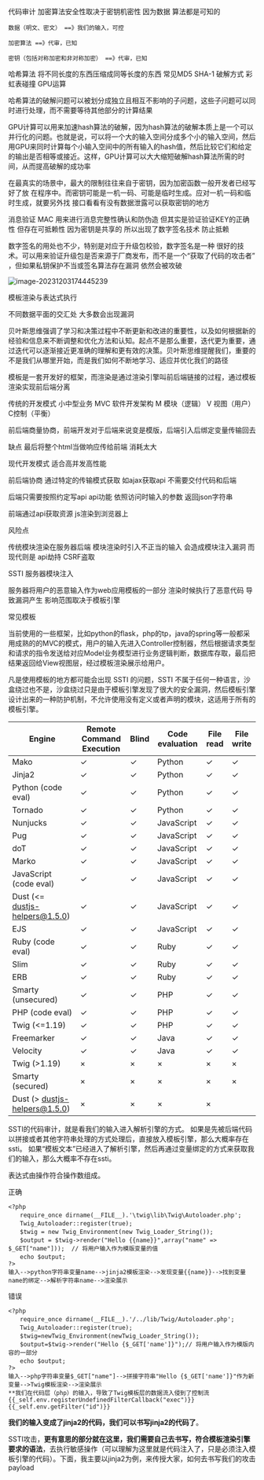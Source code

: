 代码审计  加密算法安全性取决于密钥机密性  因为数据  算法都是可知的 

```
数据（明⽂、密⽂） ==》我们的输⼊，可控 

加密算法 ==》代审，已知 

密钥（包括对称加密和⾮对称加密） ==》代审，已知
```

哈希算法   将不同长度的东西压缩成同等长度的东西    常见MD5 SHA-1     破解方式 彩虹表碰撞   GPU运算     

哈希算法的破解问题可以被划分成独立且相互不影响的子问题，这些子问题可以同时进行处理，而不需要等待其他部分的计算结果

GPU计算可以用来加速hash算法的破解，因为hash算法的破解本质上是一个可以并行化的问题。也就是说，可以将一个大的输入空间分成多个小的输入空间，然后用GPU来同时计算每个小输入空间中的所有输入的hash值，然后比较它们和给定的输出是否相等或接近。这样，GPU计算可以大大缩短破解hash算法所需的时间，从而提高破解的成功率

在最真实的场景中，最⼤的限制往往来⾃于密钥，因为加密函数⼀般开发者已经写好了放 在程序中。⽽密钥可能是⼀机⼀码、可能是临时⽣成。应对⼀机⼀码和临时⽣成，就要另外找 接⼝看看有没有数据泄露可以获取密钥的地⽅



消息验证 MAC    ⽤来进⾏消息完整性确认和防伪造 但其实是验证验证KEY的正确性  但存在可抵赖性 因为密钥是共享的   所以出现了数字签名技术 防止抵赖

数字签名的⽤处也不少，特别是对应于升级包校验，数字签名是⼀种 很好的技术。可以⽤来验证升级包是否来源于⼚商发布，⽽不是⼀个“获取了代码的攻击者” ，但如果私钥保护不当或签名算法存在漏洞 依然会被攻破

![image-20231203174445239](C:\Users\西山\AppData\Roaming\Typora\typora-user-images\image-20231203174445239.png)



模板渲染与表达式执行

不同数据平面的交汇处 大多数会出现漏洞



贝叶斯思维强调了学习和决策过程中不断更新和改进的重要性，以及如何根据新的经验和信息来不断调整和优化方法和认知。起点不是那么重要，迭代更为重要，通过迭代可以逐渐接近更准确的理解和更有效的决策。贝叶斯思维提醒我们，重要的不是我们从哪里开始，而是我们如何不断地学习、适应并优化我们的路径



模板是一套开发好的框架，而渲染是通过渲染引擎叫前后端链接的过程，通过模板渲染实现前后端分离

传统的开发模式 小中型业务 MVC 软件开发架构 M 模块（逻辑） V 视图（用户）   C控制（平衡）

前后端商量协商，前端开发对于后端来说变是模版，后端引入后绑定变量传输回去

缺点 最后将整个html当做响应传给前端 消耗太大

现代开发模式 适合高并发高性能

前后端协商 通过特定的传输模式获取 如ajax获取api  不需要交付代码和后端

后端只需要按照约定写api   api功能 依照访问时输入的参数 返回json字符串

前端通过api获取资源 js渲染到浏览器上 



风险点

传统模块渲染在服务器后端   模块渲染时引入不正当的输入  会造成模块注入漏洞  而现代则是 api劫持 CSRF盗取



SSTI 服务器模块注入

服务器将用户的恶意输入作为web应用模板的一部分 渲染时候执行了恶意代码 导致漏洞产生  影响范围取决于模板引擎

常见模板

当前使用的一些框架，比如python的flask，php的tp，java的spring等一般都采用成熟的的MVC的模式，用户的输入先进入Controller控制器，然后根据请求类型和请求的指令发送给对应Model业务模型进行业务逻辑判断，数据库存取，最后把结果返回给View视图层，经过模板渲染展示给用户。

凡是使用模板的地方都可能会出现 SSTI 的问题，SSTI 不属于任何一种语言，沙盒绕过也不是，沙盒绕过只是由于模板引擎发现了很大的安全漏洞，然后模板引擎设计出来的一种防护机制，不允许使用没有定义或者声明的模块，这适用于所有的模板引擎。

| Engine                         | Remote Command Execution | Blind | Code evaluation | File read | File write |
| ------------------------------ | ------------------------ | ----- | --------------- | --------- | ---------- |
| Mako                           | ✓                        | ✓     | Python          | ✓         | ✓          |
| Jinja2                         | ✓                        | ✓     | Python          | ✓         | ✓          |
| Python (code eval)             | ✓                        | ✓     | Python          | ✓         | ✓          |
| Tornado                        | ✓                        | ✓     | Python          | ✓         | ✓          |
| Nunjucks                       | ✓                        | ✓     | JavaScript      | ✓         | ✓          |
| Pug                            | ✓                        | ✓     | JavaScript      | ✓         | ✓          |
| doT                            | ✓                        | ✓     | JavaScript      | ✓         | ✓          |
| Marko                          | ✓                        | ✓     | JavaScript      | ✓         | ✓          |
| JavaScript (code eval)         | ✓                        | ✓     | JavaScript      | ✓         | ✓          |
| Dust (<= dustjs-helpers@1.5.0) | ✓                        | ✓     | JavaScript      | ✓         | ✓          |
| EJS                            | ✓                        | ✓     | JavaScript      | ✓         | ✓          |
| Ruby (code eval)               | ✓                        | ✓     | Ruby            | ✓         | ✓          |
| Slim                           | ✓                        | ✓     | Ruby            | ✓         | ✓          |
| ERB                            | ✓                        | ✓     | Ruby            | ✓         | ✓          |
| Smarty (unsecured)             | ✓                        | ✓     | PHP             | ✓         | ✓          |
| PHP (code eval)                | ✓                        | ✓     | PHP             | ✓         | ✓          |
| Twig (<=1.19)                  | ✓                        | ✓     | PHP             | ✓         | ✓          |
| Freemarker                     | ✓                        | ✓     | Java            | ✓         | ✓          |
| Velocity                       | ✓                        | ✓     | Java            | ✓         | ✓          |
| Twig (>1.19)                   | ×                        | ×     | ×               | ×         | ×          |
| Smarty (secured)               | ×                        | ×     | ×               | ×         | ×          |
| Dust (> dustjs-helpers@1.5.0)  | ×                        | ×     | ×               | ×         |            |

SSTI的代码审计，就是看我们的输入进入解析引擎的方式。
如果是先被后端代码以拼接或者其他字符串处理的方式处理后，直接放入模板引擎，那么大概率存在ssti。
如果“模板文本”已经进入了解析引擎，然后再通过变量绑定的方式来获取我们的输入，那么大概率不存在ssti。

表达式由操作符合操作数组成。



正确

```
<?php
　　require_once dirname(__FILE__).'\twig\lib\Twig\Autoloader.php';
　　Twig_Autoloader::register(true);
　　$twig = new Twig_Environment(new Twig_Loader_String());
　　$output = $twig->render("Hello {{name}}",array("name" => $_GET["name"]));  // 将用户输入作为模版变量的值
　　echo $output;
?>
输入-->python字符串变量name-->jinja2模板渲染-->发现变量{{name}}-->找到变量name的绑定-->解析字符串name-->渲染展示

```

错误

```
<?php
　　require_once dirname(__FILE__).'/../lib/Twig/Autoloader.php';
　　Twig_Autoloader::register(true);
　　$twig=newTwig_Environment(newTwig_Loader_String());
　　$output=$twig->render("Hello {$_GET['name']}");// 将用户输入作为模版内容的一部分
　　echo $output;
?>
输入-->php字符串变量$_GET["name"]-->拼接字符串"Hello {$_GET['name']}"作为新变量-->Twig模板渲染-->渲染展示
**我们在代码层（php）的输入，导致了Twig模板层的数据流入侵到了控制流
{{_self.env.registerUndefinedFilterCallback("exec")}}{{_self.env.getFilter("id")}}
```





**我们的输入变成了jinja2的代码，我们可以书写jinja2的代码了**。

SSTI攻击，**更有意思的部分就在这里，我们需要自己去书写，符合模板渲染引擎要求的语法**，去执行敏感操作（可以理解为这里就是代码注入了，只是必须注入模板引擎的代码）。下面，我主要以jinja2为例，来传授大家，如何去书写我们的攻击payload





